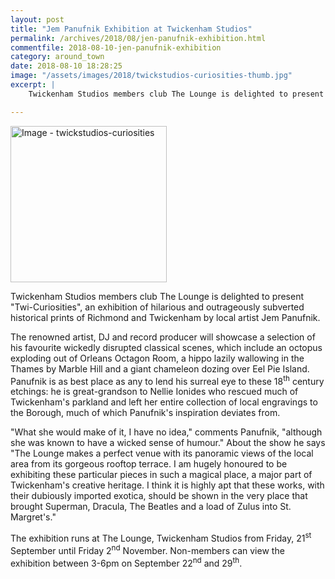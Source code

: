 ```yaml
---
layout: post
title: "Jem Panufnik Exhibition at Twickenham Studios"
permalink: /archives/2018/08/jen-panufnik-exhibition.html
commentfile: 2018-08-10-jen-panufnik-exhibition
category: around_town
date: 2018-08-10 18:28:25
image: "/assets/images/2018/twickstudios-curiosities-thumb.jpg"
excerpt: |
    Twickenham Studios members club The Lounge is delighted to present "Twi-Curiosities", an exhibition of hilarious and outrageously subverted historical prints of Richmond and Twickenham by local artist Jem Panufnik.

---
```


<a href="/assets/images/2018/twickstudios-curiosities.jpg" title="Click for a larger image"><img src="/assets/images/2018/twickstudios-curiosities-thumb.jpg" width="250" alt="Image - twickstudios-curiosities"  class="photo right"/></a>

Twickenham Studios members club The Lounge is delighted to present "Twi-Curiosities", an exhibition of hilarious and outrageously subverted historical prints of Richmond and Twickenham by local artist Jem Panufnik.

The renowned artist, DJ and record producer will showcase a selection of his favourite wickedly disrupted classical scenes, which include an octopus exploding out of Orleans Octagon Room, a hippo lazily wallowing in the Thames by Marble Hill and a giant chameleon dozing over Eel Pie Island.  Panufnik is as best place as any to lend his surreal eye to these 18<sup>th</sup> century etchings: he is great-grandson to Nellie Ionides who rescued much of Twickenham's parkland and left her entire collection of local engravings to the Borough, much of which Panufnik's inspiration deviates from.

"What she would make of it, I have no idea," comments Panufnik, "although she was known to have a wicked sense of humour."  About the show he says "The Lounge makes a perfect venue with its panoramic views of the local area from its gorgeous rooftop terrace. I am hugely honoured to be exhibiting these particular pieces in such a magical place, a major part of Twickenham's creative heritage.   I think it is highly apt that these works, with their dubiously imported exotica, should be shown in the very place that brought Superman, Dracula, The Beatles and a load of Zulus into St. Margret's."

The exhibition runs at The Lounge, Twickenham Studios from Friday, 21<sup>st</sup> September until Friday 2<sup>nd</sup> November.  Non-members can view the exhibition between 3-6pm on September 22<sup>nd</sup> and 29<sup>th</sup>.
